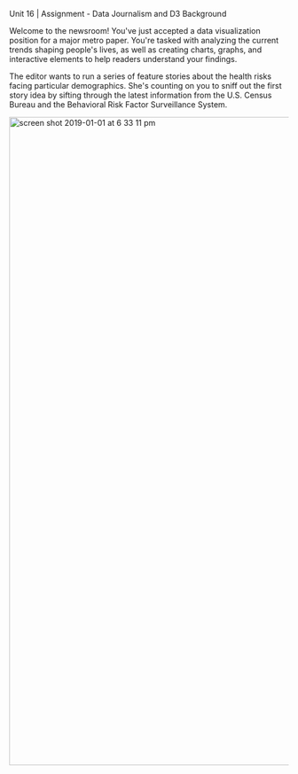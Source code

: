 Unit 16 | Assignment - Data Journalism and D3
Background

Welcome to the newsroom! You've just accepted a data visualization position for a major metro paper. You're tasked with analyzing the current trends shaping people's lives, as well as creating charts, graphs, and interactive elements to help readers understand your findings.

The editor wants to run a series of feature stories about the health risks facing particular demographics. She's counting on you to sniff out the first story idea by sifting through the latest information from the U.S. Census Bureau and the Behavioral Risk Factor Surveillance System.

<img width="1170" alt="screen shot 2019-01-01 at 6 33 11 pm" src="https://user-images.githubusercontent.com/36920785/50577323-e0b9d580-0df3-11e9-940d-63bd6bd79d23.png">
